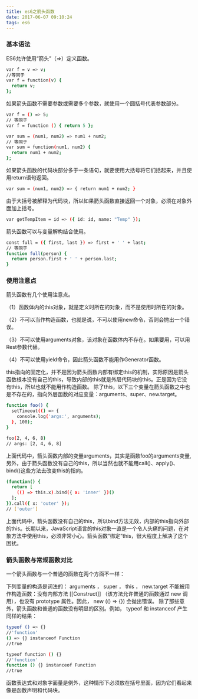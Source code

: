 ```yaml
---
title: es6之箭头函数
date: 2017-06-07 09:10:24
tags: es6
---
```

### 基本语法
ES6允许使用“箭头”（=>）定义函数。
``` bash
var f = v => v;
//等同于
var f = function(v) {
  return v;
};
```
如果箭头函数不需要参数或需要多个参数，就使用一个圆括号代表参数部分。
``` bash
var f = () => 5;
// 等同于
var f = function () { return 5 };

var sum = (num1, num2) => num1 + num2;
// 等同于
var sum = function(num1, num2) {
  return num1 + num2;
};
```
如果箭头函数的代码块部分多于一条语句，就要使用大括号将它们括起来，并且使用return语句返回。
``` bash
var sum = (num1, num2) => { return num1 + num2; }
```
由于大括号被解释为代码块，所以如果箭头函数直接返回一个对象，必须在对象外面加上括号。
``` bash
var getTempItem = id => ({ id: id, name: "Temp" });
```
箭头函数可以与变量解构结合使用。
``` bash
const full = ({ first, last }) => first + ' ' + last;
// 等同于
function full(person) {
  return person.first + ' ' + person.last;
}
```
### 使用注意点
箭头函数有几个使用注意点。

（1）函数体内的this对象，就是定义时所在的对象，而不是使用时所在的对象。

（2）不可以当作构造函数，也就是说，不可以使用new命令，否则会抛出一个错误。

（3）不可以使用arguments对象，该对象在函数体内不存在。如果要用，可以用Rest参数代替。

（4）不可以使用yield命令，因此箭头函数不能用作Generator函数。

this指向的固定化，并不是因为箭头函数内部有绑定this的机制，实际原因是箭头函数根本没有自己的this，导致内部的this就是外层代码块的this。正是因为它没有this，所以也就不能用作构造函数。
除了this，以下三个变量在箭头函数之中也是不存在的，指向外层函数的对应变量：arguments、super、new.target。
``` bash
function foo() {
  setTimeout(() => {
    console.log('args:', arguments);
  }, 100);
}

foo(2, 4, 6, 8)
// args: [2, 4, 6, 8]
```
上面代码中，箭头函数内部的变量arguments，其实是函数foo的arguments变量,另外，由于箭头函数没有自己的this，所以当然也就不能用call()、apply()、bind()这些方法去改变this的指向。
``` bash
(function() {
  return [
    (() => this.x).bind({ x: 'inner' })()
  ];
}).call({ x: 'outer' });
// ['outer']
```
上面代码中，箭头函数没有自己的this，所以bind方法无效，内部的this指向外部的this。长期以来，JavaScript语言的this对象一直是一个令人头痛的问题，在对象方法中使用this，必须非常小心。箭头函数”绑定”this，很大程度上解决了这个困扰。

### 箭头函数与常规函数对比
一个箭头函数与一个普通的函数在两个方面不一样：

下列变量的构造是词法的： arguments ， super ， this ， new.target
不能被用作构造函数：没有内部方法 [[Construct]] （该方法允许普通的函数通过 new 调用），也没有 prototype 属性。因此， new (() => {}) 会抛出错误。
除了那些意外，箭头函数和普通的函数没有明显的区别。例如， typeof 和 instanceof 产生同样的结果：
``` bash
typeof () => {}
//'function'
() => {} instanceof Function
//true

typeof function () {}
//'function'
function () {} instanceof Function
//true
```
函数表达式和对象字面量是例外，这种情形下必须放在括号里面，因为它们看起来像是函数声明和代码块。